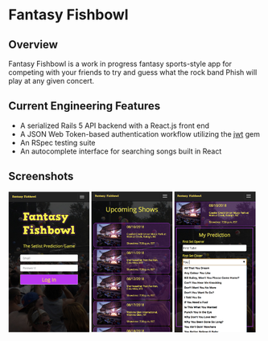 # Fantasy Fishbowl

## Overview

Fantasy Fishbowl is a work in progress fantasy sports-style app for competing with your friends to try and guess what the rock band Phish will play at any given concert.

## Current Engineering Features

* A serialized Rails 5 API backend with a React.js front end
* A JSON Web Token-based authentication workflow utilizing the [jwt](https://rubygems.org/gems/jwt/versions/1.5.4) gem
* An RSpec testing suite
* An autocomplete interface for searching songs built in React

## Screenshots

<p float="left">
  <img src="lib/screenshots/landing-page.png" width="32%;">
  <img src="lib/screenshots/show-list.png" width="32%;">
  <img src="lib/screenshots/prediction.png" width="32%;">
</p>
